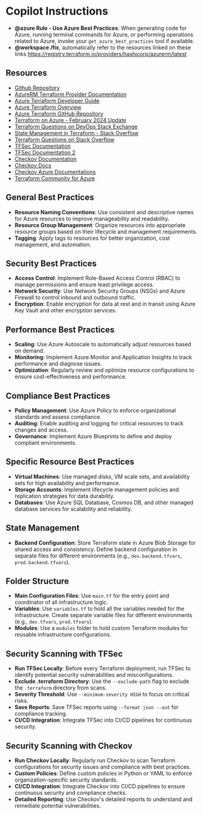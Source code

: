 # Copilot Instructions

- **@azure Rule - Use Azure Best Practices**: When generating code for Azure, running terminal commands for Azure, or performing operations related to Azure, invoke your `get_azure_best_practices` tool if available.
- **@workspace /fix**, automatically refer to the resources linked on these links https://registry.terraform.io/providers/hashicorp/azurerm/latest


## Resources
- [Github Repository](https://github.com)
- [AzureRM Terraform Provider Documentation](https://registry.terraform.io/providers/hashicorp/azurerm/latest)
- [Azure Terraform Developer Guide](https://learn.microsoft.com/en-us/azure/developer/terraform/)
- [Azure Terraform Overview](https://learn.microsoft.com/en-us/azure/developer/terraform/overview)
- [Azure Terraform GitHub Repository](https://github.com/Azure-Terraform)
- [Terraform on Azure - February 2024 Update](https://techcommunity.microsoft.com/blog/azuretoolsblog/terraform-on-azure-february-2024-update/4070567)
- [Terraform Questions on DevOps Stack Exchange](https://devops.stackexchange.com/questions/tagged/terraform?updated=true)
- [State Management in Terraform - Stack Overflow](https://stackoverflow.com/questions/59899067/state-management-in-terraform?updated=true)
- [Terraform Questions on Stack Overflow](https://stackoverflow.com/questions/tagged/terraform?updated=true)
- [TFSec Documentation](https://aquasecurity.github.io/tfsec/v1.28.1/)
- [TFSec Documentation 2](https://github.com/Codebytes/secure-terraform-on-azure)
- [Checkov Documentation](https://spacelift.io/blog/what-is-checkov)
- [Checkov Docs](https://github.com/bridgecrewio/checkov)
- [Checkov Azure Documentations](https://www.checkov.io/5.Policy%20Index/terraform.html)
- [Terraform Community for Azure](https://discuss.hashicorp.com/c/terraform-providers/tf-azure/34)

## General Best Practices
- **Resource Naming Conventions**: Use consistent and descriptive names for Azure resources to improve manageability and readability.
- **Resource Group Management**: Organize resources into appropriate resource groups based on their lifecycle and management requirements.
- **Tagging**: Apply tags to resources for better organization, cost management, and automation.

## Security Best Practices
- **Access Control**: Implement Role-Based Access Control (RBAC) to manage permissions and ensure least privilege access.
- **Network Security**: Use Network Security Groups (NSGs) and Azure Firewall to control inbound and outbound traffic.
- **Encryption**: Enable encryption for data at rest and in transit using Azure Key Vault and other encryption services.

## Performance Best Practices
- **Scaling**: Use Azure Autoscale to automatically adjust resources based on demand.
- **Monitoring**: Implement Azure Monitor and Application Insights to track performance and diagnose issues.
- **Optimization**: Regularly review and optimize resource configurations to ensure cost-effectiveness and performance.

## Compliance Best Practices
- **Policy Management**: Use Azure Policy to enforce organizational standards and assess compliance.
- **Auditing**: Enable auditing and logging for critical resources to track changes and access.
- **Governance**: Implement Azure Blueprints to define and deploy compliant environments.

## Specific Resource Best Practices
- **Virtual Machines**: Use managed disks, VM scale sets, and availability sets for high availability and performance.
- **Storage Accounts**: Implement lifecycle management policies and replication strategies for data durability.
- **Databases**: Use Azure SQL Database, Cosmos DB, and other managed database services for scalability and reliability.

## State Management
- **Backend Configuration**: Store Terraform state in Azure Blob Storage for shared access and consistency. Define backend configuration in separate files for different environments (e.g., `dev.backend.tfvars`, `prod.backend.tfvars`).

## Folder Structure
- **Main Configuration Files**: Use `main.tf` for the entry point and coordinator of all infrastructure logic.
- **Variables**: Use `variables.tf` to hold all the variables needed for the infrastructure. Create separate variable files for different environments (e.g., `dev.tfvars`, `prod.tfvars`).
- **Modules**: Use a `modules` folder to hold custom Terraform modules for reusable infrastructure configurations.

## Security Scanning with TFSec
- **Run TFSec Locally**: Before every Terraform deployment, run TFSec to identify potential security vulnerabilities and misconfigurations.
- **Exclude .terraform Directory**: Use the `--exclude-path` flag to exclude the `.terraform` directory from scans.
- **Severity Threshold**: Use `--minimum-severity HIGH` to focus on critical risks.
- **Save Reports**: Save TFSec reports using `--format json --out` for compliance tracking.
- **CI/CD Integration**: Integrate TFSec into CI/CD pipelines for continuous security.

## Security Scanning with Checkov
- **Run Checkov Locally**: Regularly run Checkov to scan Terraform configurations for security issues and compliance with best practices.
- **Custom Policies**: Define custom policies in Python or YAML to enforce organization-specific security standards.
- **CI/CD Integration**: Integrate Checkov into CI/CD pipelines to ensure continuous security and compliance checks.
- **Detailed Reporting**: Use Checkov's detailed reports to understand and remediate potential vulnerabilities.
